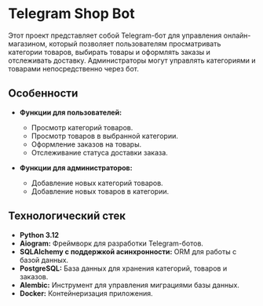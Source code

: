 # Telegram Shop Bot

Этот проект представляет собой Telegram-бот для управления онлайн-магазином, который позволяет пользователям просматривать категории товаров, выбирать товары и оформлять заказы и отслеживать доставку. Администраторы могут управлять категориями и товарами непосредственно через бот.


## Особенности

- **Функции для пользователей:**
  - Просмотр категорий товаров.
  - Просмотр товаров в выбранной категории.
  - Оформление заказов на товары.
  - Отслеживание статуса доставки заказа.

- **Функции для администраторов:**
  - Добавление новых категорий товаров.
  - Добавление новых товаров в категории.

## Технологический стек

- **Python 3.12**
- **Aiogram:** Фреймворк для разработки Telegram-ботов.
- **SQLAlchemy с поддержкой асинхронности:** ORM для работы с базой данных.
- **PostgreSQL:** База данных для хранения категорий, товаров и заказов.
- **Alembic:** Инструмент для управления миграциями базы данных.
- **Docker:** Контейнеризация приложения.

